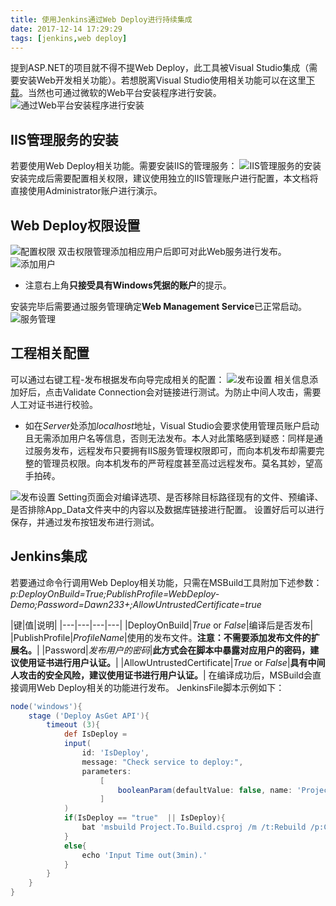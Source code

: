 ```yaml
---
title: 使用Jenkins通过Web Deploy进行持续集成
date: 2017-12-14 17:29:29
tags: [jenkins,web deploy]
---
```

提到ASP.NET的项目就不得不提Web Deploy，此工具被Visual Studio集成（需要安装Web开发相关功能）。若想脱离Visual Studio使用相关功能可以在这里[下载](https://www.iis.net/downloads/microsoft/web-deploy)。当然也可通过微软的Web平台安装程序进行安装。
![通过Web平台安装程序进行安装](jenkins-for-ms-webdeploy/web_deploy_install.png)

## IIS管理服务的安装
若要使用Web Deploy相关功能。需要安装IIS的管理服务：
![IIS管理服务的安装](jenkins-for-ms-webdeploy/iis_management_service_install.png)
安装完成后需要配置相关权限，建议使用独立的IIS管理账户进行配置，本文档将直接使用Administrator账户进行演示。

## Web Deploy权限设置
![配置权限](jenkins-for-ms-webdeploy/web_deploy_authorization.png)
双击权限管理添加相应用户后即可对此Web服务进行发布。
![添加用户](jenkins-for-ms-webdeploy/authorization_account.png)
* 注意右上角**只接受具有Windows凭据的账户**的提示。

安装完毕后需要通过服务管理确定**Web Management Service**已正常启动。
![服务管理](jenkins-for-ms-webdeploy/web_management_service.png)

## 工程相关配置

可以通过右键工程-发布根据发布向导完成相关的配置：
![发布设置](jenkins-for-ms-webdeploy/project_configuration.png)
相关信息添加好后，点击Validate Connection会对链接进行测试。为防止中间人攻击，需要人工对证书进行校验。
* 如在*Server*处添加*localhost*地址，Visual Studio会要求使用管理员账户启动且无需添加用户名等信息，否则无法发布。本人对此策略感到疑惑：同样是通过服务发布，远程发布只要拥有IIS服务管理权限即可，而向本机发布却需要完整的管理员权限。向本机发布的严苛程度甚至高过远程发布。莫名其妙，望高手拍砖。

![发布设置](jenkins-for-ms-webdeploy/publish_configuration.png)
Setting页面会对编译选项、是否移除目标路径现有的文件、预编译、是否排除App_Data文件夹中的内容以及数据库链接进行配置。
设置好后可以进行保存，并通过发布按钮发布进行测试。

## Jenkins集成
若要通过命令行调用Web Deploy相关功能，只需在MSBuild工具附加下述参数：*p:DeployOnBuild=True;PublishProfile=WebDeploy-Demo;Password=Dawn233+;AllowUntrustedCertificate=true*

|键|值|说明|
|---|---|---|---|
|DeployOnBuild|*True* or *False*|编译后是否发布|
|PublishProfile|*ProfileName*|使用的发布文件。**注意：不需要添加发布文件的扩展名。**|
|Password|*发布用户的密码*|**此方式会在脚本中暴露对应用户的密码，建议使用证书进行用户认证。**|
|AllowUntrustedCertificate|*True* or *False*|**具有中间人攻击的安全风险，建议使用证书进行用户认证。**|
在编译成功后，MSBuild会直接调用Web Deploy相关的功能进行发布。
JenkinsFile脚本示例如下：
``` groovy
node('windows'){
    stage ('Deploy AsGet API'){
        timeout (3){
            def IsDeploy = 
            input(
                id: 'IsDeploy',
                message: "Check service to deploy:", 
                parameters: 
                    [
                        booleanParam(defaultValue: false, name: 'ProjectName')
                    ]
            )
            if(IsDeploy == "true"  || IsDeploy){
                bat 'msbuild Project.To.Build.csproj /m /t:Rebuild /p:Configuration=Release;DeployOnBuild=True;PublishProfile=WebDeploy-Demo;Password=Dawn233+;AllowUntrustedCertificate=true'
            }
            else{
                echo 'Input Time out(3min).'
            }
        }
    }
}
```
